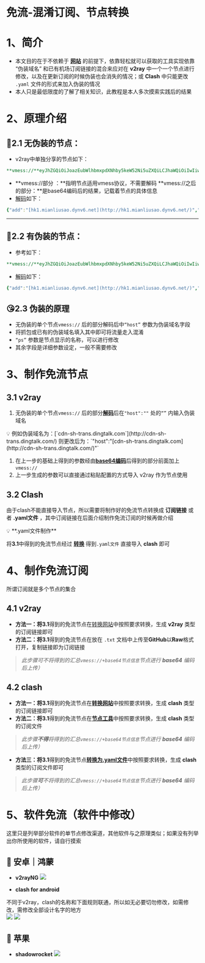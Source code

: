 # 免流-混淆订阅、节点转换

# 1、**简介**

- 本文目的在于不依赖于 [**网站**](https://zhuan.mlsao.xyz/) 的前提下，依靠轻松就可以获取的工具实现依靠 “伪装域名” 和已有机场订阅链接的混合来应对在 **v2ray** 中一个一个节点进行修改，以及在更新订阅的时候伪装也会消失的情况；或 **Clash**  中只能更改 `.yaml` 文件的形式来加入伪装的情况
- 本人只是最低限度的了解了相关知识，此教程是本人多次摸索实践后的结果

# 2、**原理介绍**

## 🎈**2.1 无伪装的节点：**

- v2ray中单独分享的节点如下：

```yaml
**vmess://**eyJhZGQiOiJoazEubWlhbmxpdXNhby5keW52Ni5uZXQiLCJhaWQiOiIwIiwiaG9zdCI6ImdkLjE4OS5jbiIsImlkIjoiNWE0MmRlOTctYzVjZi00NWYxLWEwMzItNWYwNTc5NWVhNTNkIiwibmV0Ijoid3MiLCJwYXRoIjoiL1RTL3JlY2hhcmdlL3R6VXJsLmh0bWwiLCJwb3J0IjoiODAiLCJwcyI6Iua1gemHj+ermS3pppnmuK8xIiwic2N5IjoiYXV0byIsInNuaSI6IiIsInRscyI6IiIsInR5cGUiOiIiLCJ2IjoiMiJ9
```

- **vmess://部分 ：**指明节点适用vmess协议，不需要解码
**vmess://之后的部分：**是base64编码后的结果，记载着节点的具体信息
- [解码](https://v2rayse.com/base64)如下：

```yaml
{"add":"[hk1.mianliusao.dynv6.net](http://hk1.mianliusao.dynv6.net/)","aid":"0","host":"[gd.189.cn](http://gd.189.cn/)","id":"5a42de97-c5cf-45f1-a032-5f05795ea53d","net":"ws","path":"/TS/recharge/tzUrl.html","port":"80","ps":"流量站-香港1","scy":"auto","sni":"","tls":"","type":"","v":"2"}
```

---

## 🎄**2.2 有伪装的节点：**

- 参考如下：

```yaml
**vmess://**eyJhZGQiOiJoazEubWlhbmxpdXNhby5keW52Ni5uZXQiLCJhaWQiOiIwIiwiaG9zdCI6ImNkbi1zaC10cmFucy5kaW5ndGFsay5jb20iLCJpZCI6IjVhNDJkZTk3LWM1Y2YtNDVmMS1hMDMyLTVmMDU3OTVlYTUzZCIsIm5ldCI6IndzIiwicGF0aCI6Ii9UUy9yZWNoYXJnZS90elVybC5odG1sIiwicG9ydCI6IjgwIiwicHMiOiLwn5Ku5rWB6YeP56uZLemmmea4rzEiLCJzY3kiOiJhdXRvIiwic25pIjoiIiwidGxzIjoiIiwidHlwZSI6IiIsInYiOiIyIn0=
```

- [解码](https://v2rayse.com/base64)如下：

```yaml
{"add":"[hk1.mianliusao.dynv6.net](http://hk1.mianliusao.dynv6.net/)","aid":"0","host":"[cdn-sh-trans.dingtalk.com](http://cdn-sh-trans.dingtalk.com/)","id":"5a42de97-c5cf-45f1-a032-5f05795ea53d","net":"ws","path":"/TS/recharge/tzUrl.html","port":"80","ps":"💮流量站-香港1","scy":"auto","sni":"","tls":"","type":"","v":"2"}
```

## 😘2.3 伪装的原理

- 无伪装的单个节点`vmess://` 后的部分解码后中`“host”` 参数为伪装域名字段
- 将抓包或已有的伪装域名填入其中即可将流量走入混淆
- `“ps”` 参数是节点显示的名称，可以进行修改
- 其余字段是详细参数设定，一般不需要修改

# 3、制作免流节点

## 3.1 **v2ray**

1. 无伪装的单个节点`vmess://` 后的部分[**解码**](https://v2rayse.com/base64)后在`"host":""` 处的`“”` 内输入伪装域名

<aside>
💡 例如伪装域名为：[`cdn-sh-trans.dingtalk.com`](http://cdn-sh-trans.dingtalk.com/) 
则更改后为：`"host":"[cdn-sh-trans.dingtalk.com](http://cdn-sh-trans.dingtalk.com/)"`

</aside>

1. 在上一步的基础上得到的参数经由[**base64编码**](https://v2rayse.com/base64)后得到的部分前面加上`vmess://`
2. 上一步生成的参数可以直接通过粘贴配置的方式导入 v2ray 作为节点使用

## 3.2 Clash

由于clash不能直接导入节点，所以需要将制作好的免流节点转换成 **订阅链接** 或者 **.yaml文件** ，其中订阅链接在后面介绍制作免流订阅的时候再做介绍

<aside>
💡  **.yaml文件制作**

</aside>

将**3.1**中得到的免流节点经过 [**转换**](https://v2rayse.com/v2ray-clash) 得到`.yaml文件` 直接导入 **clash** 即可

# 4、制作免流订阅

所谓订阅就是多个节点的集合

## 4.1 v2ray

- **方法一：**将**3.1**得到的免流节点在[转换网站](https://v2rayse.com/v2ray-tools)中按照要求转换，生成 **v2ray** 类型的订阅链接即可
- **方法二：**将**3.1**得到的免流节点在放在 `.txt` 文档中上传至**GitHub**以**Raw**格式打开，复制链接即为订阅链接

> *此步骤可不将得到的汇总`vmess://+base64节点信息`节点进行 **base64** 编码后上传）*
> 

## 4.2 clash

- **方法一：**将**3.1**得到的免流节点在[**转换网站**](https://v2rayse.com/v2ray-clash)中按照要求转换，生成 **clash** 类型的订阅链接即可
- **方法二：**将**3.1**得到的免流节点在[**节点工具**](https://v2rayse.com/v2ray-tools)中按照要求转换，生成 **clash** 类型的订阅文件

> *此步骤**不得**将得到的汇总`vmess://+base64节点信息`节点进行 **base64** 编码后上传）*
> 
- **方法三：**将**3.1**得到的免流节点[**转换为.yaml文件**](https://v2rayse.com/v2ray-clash/)中按照要求转换，生成 **clash** 类型的订阅文件即可

> *此步骤**可**不将得到的汇总`vmess://+base64节点信息`节点进行 **base64** 编码后上传）*
> 

# 5、软件免流（软件中修改）
这里只是列举部分软件的单节点修改渠道，其他软件与之原理类似；如果没有列举出你所使用的软件，请自行摸索

## 📱 安卓｜鸿蒙
- **v2rayNG**
![](https://github.com/wchenyi/wall/blob/main/%E5%85%8D%E6%B5%81/image/v2RayNG%E5%85%8D%E6%B5%81.jpg?raw=true)
       
- **clash for android**

不同于v2ray，clash的名称和下面规则联通，所以如无必要切勿修改，如需修改，需修改全部设计名字的地方  
![](https://github.com/wchenyi/wall/blob/main/%E5%85%8D%E6%B5%81/image/clash%E5%85%8D%E6%B5%811.jpg?raw=true)
![](https://github.com/wchenyi/wall/blob/main/%E5%85%8D%E6%B5%81/image/clash%E5%85%8D%E6%B5%812.jpg?raw=true)

## 🍎 苹果
- **shadowrocket**
![](https://github.com/wchenyi/wall/blob/main/%E5%85%8D%E6%B5%81/image/%E5%B0%8F%E7%81%AB%E7%85%8E%E5%85%8D%E6%B5%81.png?raw=true)

